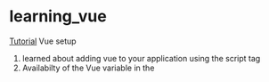 # learning_vue

[Tutorial](https://youtu.be/FXpIoQ_rT_c?si=Y8qFbGvN6lVOg0g6)
Vue setup
1. learned about adding vue to your application using the script tag
2. Availabilty of the Vue variable in the <script> to initialize and create the vue app
3. ability to pass data to the app using the options and data variable

Vue options vs compositions api
[Resource 1](https://www.google.com/url?sa=t&rct=j&q=&esrc=s&source=web&cd=&ved=2ahUKEwi60Yir-t2EAxVTl4kEHVuXCZYQFnoECBgQAQ&url=https%3A%2F%2Fvueschool.io%2Farticles%2Fvuejs-tutorials%2Foptions-api-vs-composition-api%2F&usg=AOvVaw2b14O1BWAHFddAfXQl1FZU&opi=89978449)

Vue directive
1. v-model: to link a html directive with a variable
2. v- prefix helps to differentiate the vue components
3. v-show,v-if: similar directives and they both take some boolean argument
4. other examples would be v-else-if, v-els etc.
5. v-cloak: Used to hide un-compiled template until it is ready.

Vue events and methods
1. v-on is the event handler v-on:click will handle the click event
2. v-on:click will take a JS value assignment or a function call as well
3. @(shorthand) replaces v-on
4. listen for keyboard event using @keyup. Listen for enter key press using @keyup.enter
5. event modifier listens for specific event. For a keyup event is @keyup.enter

Vue components
1.  app.component will be used to create a vue component which takes 2 parameter, name and options object
2. the options object can contain template key to specify the template
3. data key to specify the data
4. passing data to child component using v-bind:var_name
5. Child component can accept props from parent by specifying props key in the components options object
6. for the parent component to recognize any child component, we need a component key and value of lists containing the child component name
7. since v-bind is a very common directive, we can use :<propname> instead of v-bind
8. To pass a value to child we create a prop key in the child component and specify the lable. For passing from child to parent, we have something called modelValue and computed key with its own get and set method.
9. props are immutable in the child
10. Passing data from child to parent could be done using the custom event created in the parent component. [link](https://dev.to/freakflames29/how-to-pass-data-from-child-to-parent-in-vue-js-2d9m)

Vue template loop
1. v-for is a for in loop which can be used to iterate over an array
2. key attribute should be specified on the element which will be repeated


Vue lifecycle hooks
[Flowchart](https://vuejs.org/assets/lifecycle.16e4c08e.png)

lifecycle hooks helpful for following usecases
1. check if user is authorized
2. api calls
3. creating or removing events
4. getting or cleaning up data

[CheatSheet](https://www.vuemastery.com/pdf/Vue-Essentials-Cheat-Sheet.pdf)
